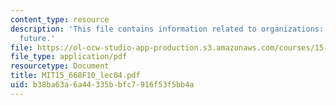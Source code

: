```yaml
---
content_type: resource
description: 'This file contains information related to organizations: Past, present,
  future.'
file: https://ol-ocw-studio-app-production.s3.amazonaws.com/courses/15-668-people-and-organizations-fall-2010/b38ba63a6a44335bbfc7916f53f5bb4a_MIT15_668F10_lec04.pdf
file_type: application/pdf
resourcetype: Document
title: MIT15_668F10_lec04.pdf
uid: b38ba63a-6a44-335b-bfc7-916f53f5bb4a
---
```

